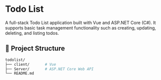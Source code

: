 # Todo List

A full-stack Todo List application built with Vue and ASP.NET Core (C#). It supports basic task management functionality such as creating, updating, deleting, and listing todos.

## 📁 Project Structure

```graphql
todolist/
├── client/       # Vue
├── Server/       # ASP.NET Core Web API
└── README.md
```
